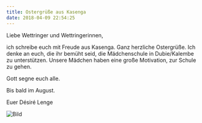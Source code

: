 ```yaml
---
title: Ostergrüße aus Kasenga
date: 2018-04-09 22:54:25
---
```


Liebe Wettringer und Wettringerinnen,

ich schreibe euch mit Freude aus Kasenga. Ganz herzliche Ostergrüße. <!-- more -->
Ich denke an euch, die ihr bemüht seid, die Mädchenschule in Dubie/Kalembe zu unterstützen. 
Unsere Mädchen haben eine große Motivation, zur Schule zu gehen. 

Gott segne euch alle. 

Bis bald im August.

Euer Désiré Lenge

![Bild](/images/desire_ostern2018.png)
